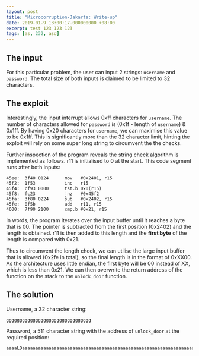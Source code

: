 ```yaml
---
layout: post
title: "Microcorruption-Jakarta: Write-up"
date: 2019-01-9 13:00:17.000000000 +08:00
excerpt: test 123 123 123
tags: [as, 232, asd]
---
```


## The input

For this particular problem, the user can input 2 strings: `username` and `password`. The total size of both inputs is claimed to be limited to 32 characters.

## The exploit

Interestingly, the input interrupt allows 0xff characters for `username`. The number of characters allowed for `password` is (0x1f - length of `username`) & 0x1ff. By having 0x20 characters for `username`, we can maximise this value to be 0x1ff. This is significantly more than the 32 character limit, hinting the exploit will rely on some super long string to circumvent the the checks.

Further inspection of the program reveals the string check algorithm is implemented as follows. r11 is initialised to 0 at the start. This code segment runs after both inputs:

```
45ee:  3f40 0124      mov	#0x2401, r15
45f2:  1f53           inc	r15
45f4:  cf93 0000      tst.b	0x0(r15)
45f8:  fc23           jnz	#0x45f2
45fa:  3f80 0224      sub	#0x2402, r15
45fe:  0f5b           add	r11, r15
4600:  7f90 2100      cmp.b	#0x21, r15
```

In words, the program iterates over the input buffer until it reaches a byte that is 00. The pointer is subtracted from the first position (0x2402) and the length is obtained. r11 is then added to this length and the **first byte** of the length is compared with 0x21.

Thus to circumvent the length check, we can utilise the large input buffer that is allowed (0x2fe in total), so the final length is in the format of 0xXX00. As the architecture uses little endian, the first byte will be 00 instead of XX, which is less than 0x21. We can then overwrite the return address of the function on the stack to the `unlock_door` function.

## The solution

Username, a 32 character string: 

```
gggggggggggggggggggggggggggggggg
```

Password, a 511 character string with the address of `unlock_door` at the required position:
```
aaaaLDaaaaaaaaaaaaaaaaaaaaaaaaaaaaaaaaaaaaaaaaaaaaaaaaaaaaaaaaaaaaaaaaaaaaaaaaaaaaaaaaaaaaaaaaaaaaaaaaaaaaaaaaaaaaaaaaaaaaaaaaaaaaaaaaaaaaaaaaaaaaaaaaaaaaaaaaaaaaaaaaaaaaaaaaaaaaaaaaaaaaaaaaaaaaaaaaaaaaaaaaaaaaaaaaaaaaaaaaaa
```
